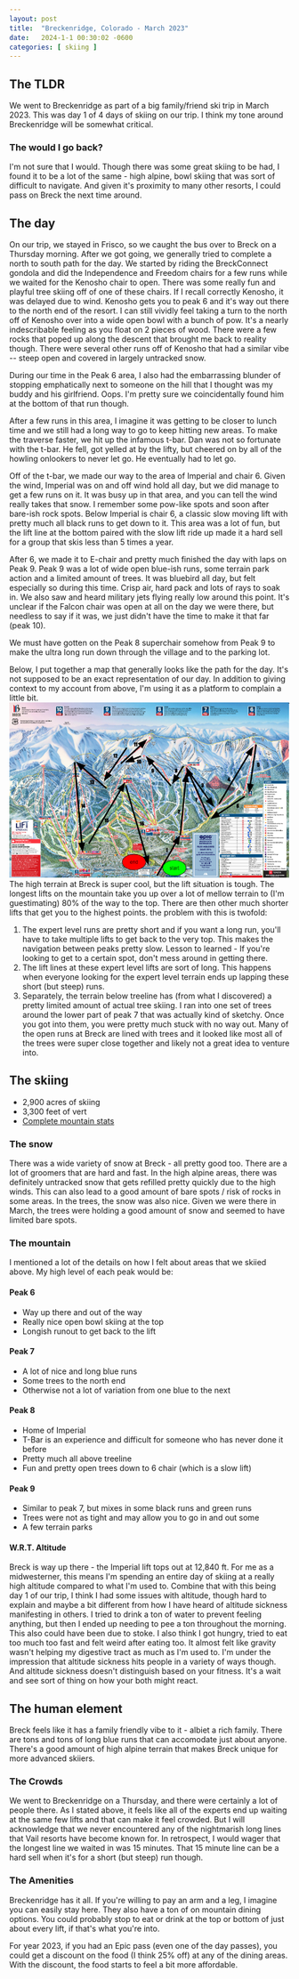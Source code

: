 ```yaml
---
layout: post
title:  "Breckenridge, Colorado - March 2023"
date:   2024-1-1 00:30:02 -0600
categories: [ skiing ]
---
```


## The TLDR
We went to Breckenridge as part of a big family/friend
ski trip in March 2023. This was day 1 of 4 days of skiing on 
our trip. I think my tone around Breckenridge will be somewhat
critical.

### The would I go back?
I'm not sure that I would. Though there was some great skiing 
to be had, I found it to be a lot of the same - high alpine,
bowl skiing that was sort of difficult to navigate. And given
it's proximity to many other resorts, I could pass on Breck
the next time around. 

## The day
On our trip, we stayed in Frisco, so we caught the bus over to Breck
on a Thursday morning. After we got going, we generally tried to 
complete a north to south path for the day. We started by riding the 
BreckConnect gondola and did the Independence and Freedom chairs
for a few runs while we waited for the Kenosho chair to open. There was
some really fun and playful tree skiing off of one of these chairs. If
I recall correctly Kenosho, it was delayed due to wind. 
Kenosho gets you to peak 6 and it's way out there to the north end of
the resort. I can still vividly feel taking a turn to the north
off of Kenosho over into a wide open bowl with a bunch of pow. 
It's a nearly indescribable feeling as you float on 2 pieces of 
wood. There were a few rocks that poped up along the descent 
that brought me back to reality though. There were several other
runs off of Kenosho that had a similar vibe -- steep open and covered
in largely untracked snow. 

During our time in the Peak 6 area, I also 
had the embarrassing blunder of stopping
emphatically next to someone on the hill that
I thought was my buddy and his girlfriend. Oops.
I'm pretty sure we coincidentally found him at
the bottom of that run though.

After a few runs in this area, I imagine it was getting to be closer 
to lunch time and we still had a long way to go to keep hitting
new areas. To make the traverse faster, we hit up the infamous t-bar.
Dan was not so fortunate with the t-bar. He fell, got yelled at by
the lifty, but cheered on by all of the howling onlookers to never
let go. He eventually had to let go. 

Off of the t-bar, we made our way to the area of Imperial and chair 6. 
Given the wind, Imperial was on and off wind hold all day, but we 
did manage to get a few runs on it. It was busy up in that area, and you
can tell the wind really takes that snow. I remember some pow-like spots 
and soon after bare-ish rock spots. Below Imperial is chair 6, a classic
slow moving lift with pretty much all black runs to get down to it. This 
area was a lot of fun, but the lift line at the bottom paired with the
slow lift ride up made it a hard sell for a group that skis less than
5 times a year. 

After 6, we made it to E-chair and pretty much finished the day with laps
on Peak 9. Peak 9 was a lot of wide open blue-ish runs, some terrain park
action and a limited amount of trees. It was bluebird all day, but felt 
especially so during this time. Crisp air, hard pack and lots of rays to 
soak in. We also saw and heard military jets flying really low around this point.
It's unclear if the Falcon chair was open at all on the day we were there, 
but needless to say if it was, we just didn't have the time to make it 
that far (peak 10). 

We must have gotten on the Peak 8 superchair somehow from Peak 9 
to make the ultra long run down through the village and to the parking lot.

Below, I put together a map that generally looks like the path for the day. 
It's not supposed to be an exact representation of our day. In addition to 
giving context to my account from above, I'm using it as a platform to complain a 
little bit. 
![Breck Day map](/assets/images/BreckMap.PNG)
The high terrain at Breck is super cool, but the lift situation is tough. 
The longest lifts on the mountain take you up over a lot of mellow terrain
to (I'm guestimating) 80% of the way to the top. There are then other much
shorter lifts that get you to the highest points. the problem with this is
twofold:
1. The expert level runs are pretty short and if you want a long run, 
you'll have to take multiple lifts to get back to the very top. This 
makes the navigation between peaks pretty slow. Lesson to learned - If 
you're looking to get to a certain spot, don't mess around in getting there.
1. The lift lines at these expert level lifts are sort of long. This happens 
when everyone looking for the expert level terrain ends up lapping these 
short (but steep) runs. 
1. Separately, the terrain below treeline has (from what I discovered) a 
pretty limited amount of actual tree skiing. I ran into one set of trees 
around the lower part of peak 7 that was actually kind of sketchy. Once
you got into them, you were pretty much stuck with no way out. Many of 
the open runs at Breck are lined with trees and it looked like most all of
the trees were super close together and likely not a great idea to venture
into.

## The skiing
- 2,900 acres of skiing  
- 3,300 feet of vert  
- [Complete mountain stats]

### The snow
There was a wide variety of snow at Breck - all pretty good too. There are a lot 
of groomers that are hard and fast. In the high alpine areas, there was definitely
untracked snow that gets refilled pretty quickly due to the high winds. This can
also lead to a good amount of bare spots / risk of rocks in some areas. In the 
trees, the snow was also nice. Given we were there in March, the trees were holding a
good amount of snow and seemed to have limited bare spots.

### The mountain
I mentioned a lot of the details on how I felt about areas that we skiied above. My
high level of each peak would be:
#### **Peak 6** 
- Way up there and out of the way
- Really nice open bowl skiing at the top
- Longish runout to get back to the lift
#### **Peak 7**
- A lot of nice and long blue runs
- Some trees to the north end
- Otherwise not a lot of variation from one blue to the next
#### **Peak 8**
- Home of Imperial
- T-Bar is an experience and difficult for someone who has never done it before
- Pretty much all above treeline
- Fun and pretty open trees down to 6 chair (which is a slow lift)
#### **Peak 9**
- Similar to peak 7, but mixes in some black runs and green runs
- Trees were not as tight and may allow you to go in and out some
- A few terrain parks

#### W.R.T. Altitude
Breck is way up there - the Imperial lift tops out at 12,840 ft. For 
me as a midwesterner, this means I'm spending an entire day of skiing at a really high 
altitude compared to what I'm used to. Combine that with this being day 1 of our trip, I 
think I had some issues with altitude, though hard to explain and maybe a bit different 
from how I have heard of altitude
sickness manifesting in others. I tried to drink a ton of water to prevent feeling 
anything, but then I ended up needing to pee a ton throughout the morning. This also 
could have been due to stoke. I also think I got hungry, tried to eat too much too fast 
and felt weird after eating too. It almost felt like gravity wasn't helping
my digestive tract as much as I'm used to. I'm 
under the impression that altitude sickness 
hits people in a variety of ways though. And 
altitude sickness doesn't distinguish based
on your fitness. It's a wait and see sort of thing on how your both might react.

## The human element
Breck feels like it has a family friendly vibe to it - albiet a rich family. 
There are tons and tons of long blue runs that can accomodate just about anyone.
There's a good amount of high alpine terrain that makes Breck unique for more
advanced skiiers. 
 
### The Crowds
We went to Breckenridge on a Thursday, and there were certainly a lot of people there.
As I stated above, it feels like all of the experts end up waiting at the same few 
lifts and that can make it feel crowded. But I will acknowledge that we never encountered
any of the nightmarish long lines that Vail resorts have become known for. In retrospect,
I would wager that the longest line we waited in was 15 minutes. That 15 minute line can
be a hard sell when it's for a short (but steep) run though.

### The Amenities
Breckenridge has it all. If you're willing to pay an arm and a leg, I imagine you can
easily stay here. They also have a ton of on mountain dining options. You could probably
stop to eat or drink at the top or bottom of just about every lift, if that's what you're
into. 

For year 2023, if you had an Epic pass (even one of the day passes), you could get a discount on the food (I think 25% off) at any of the dining areas. With the discount,
the food starts to feel a bit more affordable. 

[Complete mountain stats]: https://www.breckenridge.com/the-mountain/about-the-mountain/mountain-info.aspx